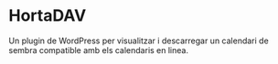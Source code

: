 # HortaDAV
Un plugin de WordPress per visualitzar i descarregar un calendari de sembra compatible amb els calendaris en linea.
